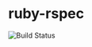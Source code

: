 # ruby-rspec

![Build Status](https://travis-ci.org/cyber-dojo-languages/ruby-rspec.svg?branch=master)

